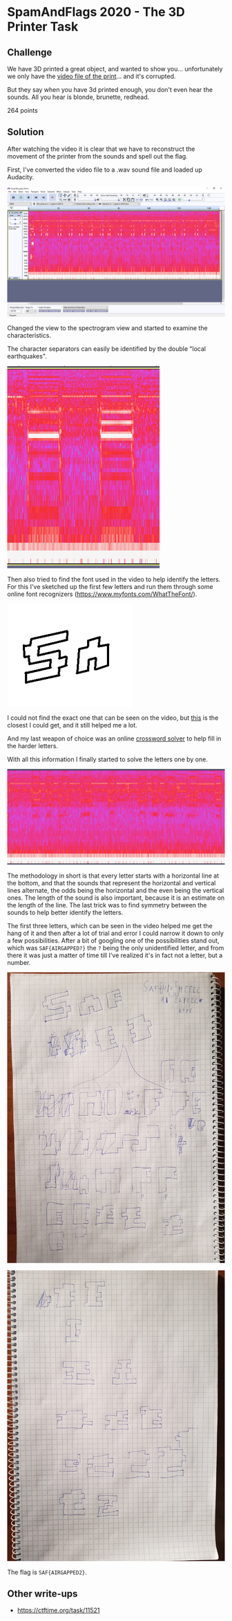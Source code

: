 # SpamAndFlags 2020 - The 3D Printer Task

## Challenge

We have 3D printed a great object, and wanted to show you... unfortunately we only have the [video file of the print](3d_printer_goes_brrrrrr.mkv)... and it's corrupted.

But they say when you have 3d printed enough, you don't even hear the sounds. All you hear is blonde, brunette, redhead.

264 points

## Solution

After watching the video it is clear that we have to reconstruct the movement of the printer from the sounds and spell out the flag. 

First, I've converted the video file to a .wav sound file and loaded up Audacity.

![Audacity](Audacity.png "Audacity")

Changed the view to the spectrogram view and started to examine the characteristics.

The character separators can easily be identified by the double "local earthquakes".

![Character separator](Char_sep.png "Character separator")

Then also tried to find the font used in the video to help identify the letters. For this I've sketched up the first few letters and run them through some online font recognizers (https://www.myfonts.com/WhatTheFont/).

![Font sketch](Fonts.png "Font sketch")

I could not find the exact one that can be seen on the video, but [this](https://www.fonts.com/font/linotype/lomo/wall-outline-55) is the closest I could get, and it still helped me a lot.

And my last weapon of choice was an online [crossword solver](https://www.crosswordsolver.org/) to help fill in the harder letters.

With all this information I finally started to solve the letters one by one.

![The first letter](S.png "The first letter")

The methodology in short is that every letter starts with a horizontal line at the bottom, and that the sounds that represent the horizontal and vertical lines alternate, the odds being the horizontal and the even being the vertical ones. The length of the sound is also important, because it is an estimate on the length of the line. The last trick was to find symmetry between the sounds to help better identify the letters.

The first three letters, which can be seen in the video helped me get the hang of it and then after a lot of trial and error I could narrow it down to only a few possibilities. After a bit of googling one of the possibilities stand out, which was `SAF{AIRGAPPED?}` the `?` being the only unidentified letter, and from there it was just a matter of time till I've realized it's in fact not a letter, but a number.

![Drawing1](Drawing1.jpg "Drawing1")

![Drawing2](Drawing2.jpg "Drawing2")

The flag is `SAF{AIRGAPPED2}`.

## Other write-ups

- <https://ctftime.org/task/11521>
